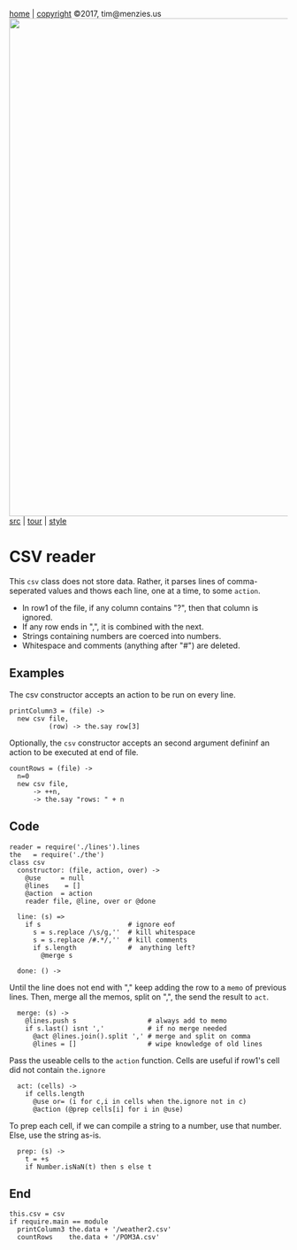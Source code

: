 [home](http://tiny.cc/koff) |
[copyright](https://github.com/koffee/script/blob/master/LICENSE.md) &copy;2017, tim&commat;menzies.us<br>
[<img width=900 src=https://raw.githubusercontent.com/koffee/script/master/img/head.jpg>](http://tiny.cc/koff)<br>
[src](https://github.com/koffee/script/tree/master/lib) |
[tour](https://github.com/koffee/script/blob/master/docs/TOUR.md) |
[style](https://github.com/koffee/script/blob/master/docs/STYLE.md) 

# CSV reader

This `csv` class does not store data. Rather, it parses lines of
comma-seperated values and thows each line, one at a time, to
some `action`. 


- In row1 of the file, if any column contains "?", then that column is ignored.
- If any row ends in ",", it is combined with the next.
- Strings containing numbers are coerced into numbers.
- Whitespace and comments (anything after "#") are deleted.

## Examples

The csv constructor accepts an action to be run on every line.

    printColumn3 = (file) ->
      new csv file,
              (row) -> the.say row[3]

Optionally, the `csv` constructor accepts an second argument defininf
an action to be executed at end of file.

    countRows = (file) ->
      n=0
      new csv file,
          -> ++n,
          -> the.say "rows: " + n

## Code

    reader = require('./lines').lines
    the   = require('./the')
    class csv
      constructor: (file, action, over) ->
        @use     = null
        @lines    = []
        @action  = action
        reader file, @line, over or @done
        
      line: (s) =>
        if s                      # ignore eof
          s = s.replace /\s/g,''  # kill whitespace
          s = s.replace /#.*/,''  # kill comments
          if s.length             #  anything left?
            @merge s

      done: () ->

Until the line does not end with "," keep adding the row to a `memo`
of previous lines. Then, merge all the memos, split on ",", the
send the result to `act`.

      merge: (s) ->
        @lines.push s                  # always add to memo
        if s.last() isnt ','           # if no merge needed
          @act @lines.join().split ',' # merge and split on comma
          @lines = []                  # wipe knowledge of old lines

Pass the useable  cells to the `action` function.
Cells are useful if row1's cell did not contain `the.ignore`

      act: (cells) ->
        if cells.length
          @use or= (i for c,i in cells when the.ignore not in c)
          @action (@prep cells[i] for i in @use)

To prep each cell, if we can compile a string to a number,
use that number. Else, use the string as-is.

      prep: (s) ->
        t = +s
        if Number.isNaN(t) then s else t

## End 

    this.csv = csv
    if require.main == module
      printColumn3 the.data + '/weather2.csv'
      countRows    the.data + '/POM3A.csv'
